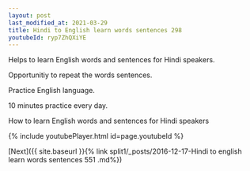 ```yaml
---
layout: post
last_modified_at: 2021-03-29
title: Hindi to English learn words sentences 298 
youtubeId: ryp7ZhQXiYE
---
```

 
 
Helps to learn English words and sentences for Hindi speakers.

Opportunitiy to repeat the words sentences. 

Practice English language. 
 
10 minutes practice every day. 
 
How to learn English words and sentences for Hindi speakers 
 
{% include youtubePlayer.html id=page.youtubeId %}
 
 
[Next]({{ site.baseurl }}{% link  split1/_posts/2016-12-17-Hindi to english learn words sentences 551 .md%})
 
